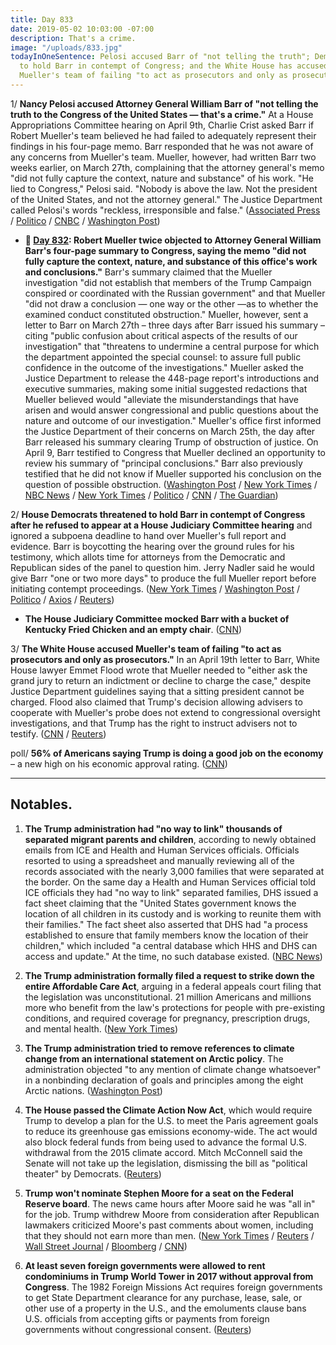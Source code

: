 ```yaml
---
title: Day 833
date: 2019-05-02 10:03:00 -07:00
description: That's a crime.
image: "/uploads/833.jpg"
todayInOneSentence: Pelosi accused Barr of "not telling the truth"; Democrats threatened
  to hold Barr in contempt of Congress; and the White House has accused special counsel
  Mueller's team of failing "to act as prosecutors and only as prosecutors."
---
```


1/ **Nancy Pelosi accused Attorney General William Barr of "not telling the truth to the Congress of the United States — that's a crime."** At a House Appropriations Committee hearing on April 9th, Charlie Crist asked Barr if Robert Mueller's team believed he had failed to adequately represent their findings in his four-page memo. Barr responded that he was not aware of any concerns from Mueller's team. Mueller, however, had written Barr two weeks earlier, on March 27th, complaining that the attorney general's memo "did not fully capture the context, nature and substance" of his work. "He lied to Congress," Pelosi said. "Nobody is above the law. Not the president of the United States, and not the attorney general." The Justice Department called Pelosi's words "reckless, irresponsible and false." ([Associated Press](https://apnews.com/bfa49625a5114bb5b66ddc3b3e758804) / [Politico](https://www.politico.com/story/2019/05/02/nancy-pelosi-william-barr-lied-to-congress-1298314) / [CNBC](https://www.cnbc.com/2019/05/02/nancy-pelosi-accuses-william-barr-of-committing-a-crime.html) / [Washington Post](https://www.washingtonpost.com/powerpost/barr-is-a-no-show-at-house-hearing-on-mueller-report-as-democrats-warn-of-threat-to-democracy/2019/05/02/005c0ab2-6cda-11e9-a66d-a82d3f3d96d5_story.html))

* **📌 [Day 832](https://whatthefuckjusthappenedtoday.com/2019/05/01/day-832/#1-robert-mueller-twice-objected-to%C2%A0a): Robert Mueller twice objected to Attorney General William Barr's four-page summary to Congress, saying the memo "did not fully capture the context, nature, and substance of this office's work and conclusions."** Barr's summary claimed that the Mueller investigation "did not establish that members of the Trump Campaign conspired or coordinated with the Russian government" and that Mueller "did not draw a conclusion — one way or the other —as to whether the examined conduct constituted obstruction." Mueller, however, sent a letter to Barr on March 27th – three days after Barr issued his summary – citing "public confusion about critical aspects of the results of our investigation" that "threatens to undermine a central purpose for which the department appointed the special counsel: to assure full public confidence in the outcome of the investigations." Mueller asked the Justice Department to release the 448-page report's introductions and executive summaries, making some initial suggested redactions that Mueller believed would "alleviate the misunderstandings that have arisen and would answer congressional and public questions about the nature and outcome of our investigation." Mueller's office first informed the Justice Department of their concerns on March 25th, the day after Barr released his summary clearing Trump of obstruction of justice. On April 9, Barr testified to Congress that Mueller declined an opportunity to review his summary of "principal conclusions." Barr also previously testified that he did not know if Mueller supported his conclusion on the question of possible obstruction. ([Washington Post](https://www.washingtonpost.com/world/national-security/mueller-complained-that-barrs-letter-did-not-capture-context-of-trump-probe/2019/04/30/d3c8fdb6-6b7b-11e9-a66d-a82d3f3d96d5_story.html) / [New York Times](https://www.nytimes.com/2019/04/30/us/politics/mueller-barr.html) / [NBC News](https://www.nbcnews.com/politics/justice-department/mueller-told-ag-barr-his-short-summary-special-counsel-report-n1000441) / [New York Times](https://www.nytimes.com/2019/05/01/us/politics/mueller-letters-barr.html) / [Politico](https://www.politico.com/story/2019/04/30/robert-mueller-william-barr-report-1295269) / [CNN](https://www.cnn.com/2019/05/01/politics/mueller-barr-letter-special-counsel/index.html) / [The Guardian](https://www.theguardian.com/us-news/2019/apr/30/robert-mueller-trump-russia-investigation-attorney-general))

2/ **House Democrats threatened to hold Barr in contempt of Congress after he refused to appear at a House Judiciary Committee hearing** and ignored a subpoena deadline to hand over Mueller's full report and evidence. Barr is boycotting the hearing over the ground rules for his testimony, which allots time for attorneys from the Democratic and Republican sides of the panel to question him. Jerry Nadler said he would give Barr "one or two more days" to produce the full Mueller report before initiating contempt proceedings. ([New York Times](https://www.nytimes.com/2019/05/02/us/politics/house-democrats-barr-mueller.html) / [Washington Post](https://www.washingtonpost.com/powerpost/house-democrats-consider-holding-barr-in-contempt-of-congress/2019/05/01/a291313a-6c22-11e9-a66d-a82d3f3d96d5_story.html) / [Politico](https://www.politico.com/story/2019/05/01/barr-testimony-house-democrats-1296377) / [Axios](https://www.axios.com/bill-barr-cancels-appearance-house-judiciary-committee-73383c77-4243-4aca-8914-674717f3f018.html) / [Reuters](https://www.reuters.com/article/us-usa-trump-barr-idUSKCN1S73HF))

* **The House Judiciary Committee mocked Barr with a bucket of Kentucky Fried Chicken and an empty chair**. ([CNN](https://www.cnn.com/2019/05/02/politics/empty-chair-william-barr-hearing-chicken/index.html?no-st=1556825830))

3/ **The White House accused Mueller's team of failing "to act as prosecutors and only as prosecutors."** In an April 19th letter to Barr, White House lawyer Emmet Flood wrote that Mueller needed to "either ask the grand jury to return an indictment or decline to charge the case," despite Justice Department guidelines saying that a sitting president cannot be charged. Flood also claimed that Trump's decision allowing advisers to cooperate with Mueller's probe does not extend to congressional oversight investigations, and that Trump has the right to instruct advisers not to testify. ([CNN](https://www.cnn.com/2019/05/02/politics/white-house-barr-mueller-obstruction/index.html) / [Reuters](https://www.reuters.com/article/us-usa-trump-mueller/white-house-letter-blasts-mueller-report-says-trump-has-right-to-instruct-advisers-not-to-testify-to-congress-idUSKCN1S81Q2))

poll/ **56% of Americans saying Trump is doing a good job on the economy** – a new high on his economic approval rating. ([CNN](https://www.cnn.com/2019/05/02/politics/cnn-poll-trump-economy-2020/index.html))

---

## Notables.

1. **The Trump administration had "no way to link" thousands of separated migrant parents and children**, according to newly obtained emails from ICE and Health and Human Services officials. Officials resorted to using a spreadsheet and manually reviewing all of the records associated with the nearly 3,000 families that were separated at the border. On the same day a Health and Human Services official told ICE officials they had "no way to link" separated families, DHS issued a fact sheet claiming that the "United States government knows the location of all children in its custody and is working to reunite them with their families." The fact sheet also asserted that DHS had "a process established to ensure that family members know the location of their children," which included "a central database which HHS and DHS can access and update." At the time, no such database existed. ([NBC News](https://www.nbcnews.com/politics/immigration/emails-show-trump-admin-had-no-way-link-separated-migrant-n1000746))

2. **The Trump administration formally filed a request to strike down the entire Affordable Care Act**, arguing in a federal appeals court filing that the legislation was unconstitutional. 21 million Americans and millions more who benefit from the law's protections for people with pre-existing conditions, and required coverage for pregnancy, prescription drugs, and mental health. ([New York Times](https://www.nytimes.com/2019/05/01/health/unconstitutional-trump-aca.html))

3. **The Trump administration tried to remove references to climate change from an international statement on Arctic policy**. The administration objected "to any mention of climate change whatsoever" in a nonbinding declaration of goals and principles among the eight Arctic nations. ([Washington Post](https://www.washingtonpost.com/politics/trump-administration-pushed-to-strip-mention-of-climate-change-from-arctic-policy-statement/2019/05/02/1dabcd5e-6c4a-11e9-8f44-e8d8bb1df986_story.html))

4. **The House passed the Climate Action Now Act**, which would require Trump to develop a plan for the U.S. to meet the Paris agreement goals to reduce its greenhouse gas emissions economy-wide. The act would also block federal funds from being used to advance the formal U.S. withdrawal from the 2015 climate accord. Mitch McConnell said the Senate will not take up the legislation, dismissing the bill as "political theater" by Democrats. ([Reuters](https://www.reuters.com/article/us-usa-climate/u-s-house-backs-paris-agreement-in-first-climate-bill-in-a-decade-idUSKCN1S81OI))

5. **Trump won't nominate Stephen Moore for a seat on the Federal Reserve board**. The news came hours after Moore said he was "all in" for the job. Trump withdrew Moore from consideration after Republican lawmakers criticized Moore's past comments about women, including that they should not earn more than men. ([New York Times](https://www.nytimes.com/2019/05/02/business/stephen-moore-fed.html) / [Reuters](https://www.reuters.com/article/us-usa-fed-moore/moore-withdraws-from-consideration-for-fed-post-trump-idUSKCN1S8187) / [Wall Street Journal](https://www.wsj.com/articles/stephen-moore-says-not-withdrawing-for-fed-job-consideration-11556811059) / [Bloomberg](https://www.bloomberg.com/news/articles/2019-05-02/stephen-moore-fed-interview) / [CNN](https://www.cnn.com/2019/05/02/politics/stephen-moore-federal-reserve-trump-pick/index.html))

6. **At least seven foreign governments were allowed to rent condominiums in Trump World Tower in 2017 without approval from Congress**. The 1982 Foreign Missions Act requires foreign governments to get State Department clearance for any purchase, lease, sale, or other use of a property in the U.S., and the emoluments clause bans U.S. officials from accepting gifts or payments from foreign governments without congressional consent. ([Reuters](https://www.reuters.com/article/us-usa-trump-emoluments-exclusive-idUSKCN1S80PP))